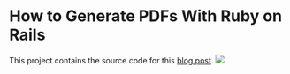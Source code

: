 # How to Generate PDFs With Ruby on Rails
This project contains the source code for this [blog post](https://www.pdftron.com/blog/rails/how-to-generate-pdf-with-ruby-on-rails).
![](https://onepixel.pdftron.com/rails-generate-pdf)
